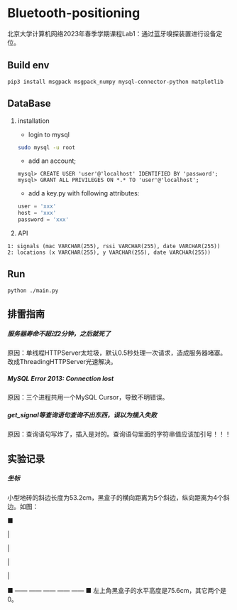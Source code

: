 # Bluetooth-positioning
北京大学计算机网络2023年春季学期课程Lab1：通过蓝牙嗅探装置进行设备定位。

## Build env
```
pip3 install msgpack msgpack_numpy mysql-connector-python matplotlib
```

## DataBase 
1. installation 
    - login to mysql 
    ```bash 
    sudo mysql -u root 
    ```
    - add an account;
    ```mysql
    mysql> CREATE USER 'user'@'localhost' IDENTIFIED BY 'password';
    mysql> GRANT ALL PRIVILEGES ON *.* TO 'user'@'localhost';
    ```
    - add a key.py with following attributes:
    ```python
    user = 'xxx'
    host = 'xxx'
    password = 'xxx'
    ``` 

2. API
```
1: signals (mac VARCHAR(255), rssi VARCHAR(255), date VARCHAR(255))
2: locations (x VARCHAR(255), y VARCHAR(255), date VARCHAR(255))
```

## Run 
```
python ./main.py 
```

## 排雷指南
##### 服务器寿命不超过2分钟，之后就死了
原因：单线程HTTPServer太垃圾，默认0.5秒处理一次请求，造成服务器堵塞。改成ThreadingHTTPServer光速解决。

##### MySQL Error 2013: Connection lost
原因：三个进程共用一个MySQL Cursor，导致不明错误。

##### get_signal等查询语句查询不出东西，误以为插入失败
原因：查询语句写炸了，插入是对的。查询语句里面的字符串值应该加引号！！！

## 实验记录
##### 坐标
小型地砖的斜边长度为53.2cm，黑盒子的横向距离为5个斜边，纵向距离为4个斜边。如图：

■

|

|

|

|

■ —— —— —— —— —— ■
左上角黑盒子的水平高度是75.6cm，其它两个是0。
